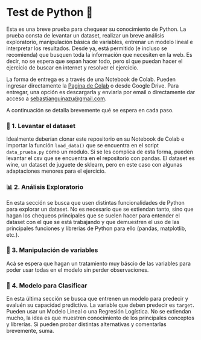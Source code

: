 # Test de Python 🐍

Esta es una breve prueba para chequear su conocimiento de Python. La prueba consta de levantar un dataset, realizar un breve análisis exploratorio, manipulación básica de variables, entrenar un modelo lineal e interpretar los resultados. Desde ya, está permitido (e incluso se recomienda) que busquen toda la información que necesiten en la web. Es decir, no se espera que sepan hacer todo, pero si que puedan hacer el ejercicio de buscar en internet y resolver el ejercicio. 

La forma de entrega es a través de una Notebook de Colab. Pueden ingresar directamente la [Pagina de Colab](https://colab.research.google.com/) o desde Google Drive. Para entregar, una opción es descargarla y enviarla por email o directamente dar acceso a sebastianguinazu@gmail.com. 

A continuación se detalla brevemente qué se espera en cada paso.

### 🎫 1. Levantar el dataset
Idealmente deberían clonar este repositorio en su Notebook de Colab e importar la función `load_data()` que se encuentra en el script `data_prueba.py` como un modulo. Si se les complica de esta forma, pueden levantar el csv que se encuentra en el repositorio con pandas. El dataset es wine, un dataset de juguete de sklearn, pero en este caso con algunas adaptaciones menores para el ejercicio.

### 📊 2. Análisis Exploratorio
En esta sección se busca que usen distintas funcionalidades de Python para explorar un dataset. No es necesario que se extiendan tanto, sino que hagan los chequeos principales que se suelen hacer para entender el dataset con el que se está trabajando y que demuestren el uso de las principales funciones y librerias de Python para ello (pandas, matplotlib, etc.).

### 🔧 3. Manipulación de variables
Acá se espera que hagan un tratamiento muy báscio de las variables para poder usar todas en el modelo sin perder observaciones.

### 🎯 4. Modelo para Clasificar
En esta última sección se busca que entrenen un modelo para predecir y evaluén su capacidad predictiva. La variable que deben predecir es `target`. Pueden usar un Modelo Lineal o una Regresión Logística. No se extiendan mucho, la idea es que muestren conocimiento de los principales conceptos y librerías. Si pueden probar distintas alternativas y comentarlas brevemente, suma.